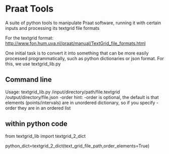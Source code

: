 # Praat Tools
A suite of python tools to manipulate Praat software, running it with certain inputs and processing its textgrid file formats

For the textgrid format:
http://www.fon.hum.uva.nl/praat/manual/TextGrid_file_formats.html

One initial task is to convert it into something that can be more easily processed programmatically, such as python dictionaries or json format. For this, we use textgrid_lib.py

## Command line
Usage: textgrid_lib.py /input/directory/path/file.textgrid /output/directory/file.json -order
hint: -order is optional, the default is that elements (points/intervals) are in unordered dictionary, so if you specify -order they are in an ordered list

## within python code
from textgrid_lib import textgrid_2_dict

python_dict=textgrid_2_dict(text_grid_file_path,order_elements=True)
